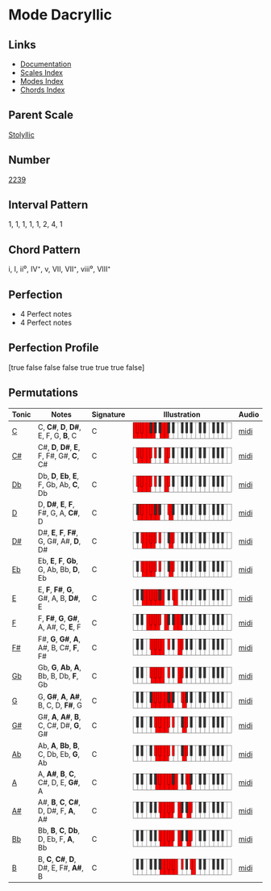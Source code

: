 # Mode Dacryllic

## Links

- [Documentation](index.md)
- [Scales Index](Scales.md)
- [Modes Index](Modes.md)
- [Chords Index](Chords.md)

## Parent Scale

[Stolyllic](ScaleStolyllic.md)

## Number

[2239](https://ianring.com/musictheory/scales/2239)

## Interval Pattern

1, 1, 1, 1, 1, 2, 4, 1

## Chord Pattern

i, I, ii⁰, IV⁺, v, VII, VII⁺, viii⁰, VIII⁺

## Perfection

- 4 Perfect notes
- 4 Perfect notes

## Perfection Profile

[true false false false true true true false]

## Permutations

| Tonic | Notes | Signature | Illustration | Audio |
|-------|-------|-----------|--------------|-------|
| [C](ModeCNaturalDacryllic.md) | C, **C#**, **D**, **D#**, E, F, G, **B**, C | C | ![CNaturalDacryllic](ModeCNaturalDacryllic.png) | [midi](https://github.com/edipermadi/music/blob/main/docs/ModeCNaturalDacryllic.mid?raw=true) |
| [C#](ModeCSharpDacryllic.md) | C#, **D**, **D#**, **E**, F, F#, G#, **C**, C# | C | ![CSharpDacryllic](ModeCSharpDacryllic.png) | [midi](https://github.com/edipermadi/music/blob/main/docs/ModeCSharpDacryllic.mid?raw=true) |
| [Db](ModeDFlatDacryllic.md) | Db, **D**, **Eb**, **E**, F, Gb, Ab, **C**, Db | C | ![DFlatDacryllic](ModeDFlatDacryllic.png) | [midi](https://github.com/edipermadi/music/blob/main/docs/ModeDFlatDacryllic.mid?raw=true) |
| [D](ModeDNaturalDacryllic.md) | D, **D#**, **E**, **F**, F#, G, A, **C#**, D | C | ![DNaturalDacryllic](ModeDNaturalDacryllic.png) | [midi](https://github.com/edipermadi/music/blob/main/docs/ModeDNaturalDacryllic.mid?raw=true) |
| [D#](ModeDSharpDacryllic.md) | D#, **E**, **F**, **F#**, G, G#, A#, **D**, D# | C | ![DSharpDacryllic](ModeDSharpDacryllic.png) | [midi](https://github.com/edipermadi/music/blob/main/docs/ModeDSharpDacryllic.mid?raw=true) |
| [Eb](ModeEFlatDacryllic.md) | Eb, **E**, **F**, **Gb**, G, Ab, Bb, **D**, Eb | C | ![EFlatDacryllic](ModeEFlatDacryllic.png) | [midi](https://github.com/edipermadi/music/blob/main/docs/ModeEFlatDacryllic.mid?raw=true) |
| [E](ModeENaturalDacryllic.md) | E, **F**, **F#**, **G**, G#, A, B, **D#**, E | C | ![ENaturalDacryllic](ModeENaturalDacryllic.png) | [midi](https://github.com/edipermadi/music/blob/main/docs/ModeENaturalDacryllic.mid?raw=true) |
| [F](ModeFNaturalDacryllic.md) | F, **F#**, **G**, **G#**, A, A#, C, **E**, F | C | ![FNaturalDacryllic](ModeFNaturalDacryllic.png) | [midi](https://github.com/edipermadi/music/blob/main/docs/ModeFNaturalDacryllic.mid?raw=true) |
| [F#](ModeFSharpDacryllic.md) | F#, **G**, **G#**, **A**, A#, B, C#, **F**, F# | C | ![FSharpDacryllic](ModeFSharpDacryllic.png) | [midi](https://github.com/edipermadi/music/blob/main/docs/ModeFSharpDacryllic.mid?raw=true) |
| [Gb](ModeGFlatDacryllic.md) | Gb, **G**, **Ab**, **A**, Bb, B, Db, **F**, Gb | C | ![GFlatDacryllic](ModeGFlatDacryllic.png) | [midi](https://github.com/edipermadi/music/blob/main/docs/ModeGFlatDacryllic.mid?raw=true) |
| [G](ModeGNaturalDacryllic.md) | G, **G#**, **A**, **A#**, B, C, D, **F#**, G | C | ![GNaturalDacryllic](ModeGNaturalDacryllic.png) | [midi](https://github.com/edipermadi/music/blob/main/docs/ModeGNaturalDacryllic.mid?raw=true) |
| [G#](ModeGSharpDacryllic.md) | G#, **A**, **A#**, **B**, C, C#, D#, **G**, G# | C | ![GSharpDacryllic](ModeGSharpDacryllic.png) | [midi](https://github.com/edipermadi/music/blob/main/docs/ModeGSharpDacryllic.mid?raw=true) |
| [Ab](ModeAFlatDacryllic.md) | Ab, **A**, **Bb**, **B**, C, Db, Eb, **G**, Ab | C | ![AFlatDacryllic](ModeAFlatDacryllic.png) | [midi](https://github.com/edipermadi/music/blob/main/docs/ModeAFlatDacryllic.mid?raw=true) |
| [A](ModeANaturalDacryllic.md) | A, **A#**, **B**, **C**, C#, D, E, **G#**, A | C | ![ANaturalDacryllic](ModeANaturalDacryllic.png) | [midi](https://github.com/edipermadi/music/blob/main/docs/ModeANaturalDacryllic.mid?raw=true) |
| [A#](ModeASharpDacryllic.md) | A#, **B**, **C**, **C#**, D, D#, F, **A**, A# | C | ![ASharpDacryllic](ModeASharpDacryllic.png) | [midi](https://github.com/edipermadi/music/blob/main/docs/ModeASharpDacryllic.mid?raw=true) |
| [Bb](ModeBFlatDacryllic.md) | Bb, **B**, **C**, **Db**, D, Eb, F, **A**, Bb | C | ![BFlatDacryllic](ModeBFlatDacryllic.png) | [midi](https://github.com/edipermadi/music/blob/main/docs/ModeBFlatDacryllic.mid?raw=true) |
| [B](ModeBNaturalDacryllic.md) | B, **C**, **C#**, **D**, D#, E, F#, **A#**, B | C | ![BNaturalDacryllic](ModeBNaturalDacryllic.png) | [midi](https://github.com/edipermadi/music/blob/main/docs/ModeBNaturalDacryllic.mid?raw=true) |
